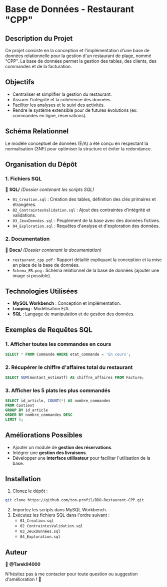 # Base de Données - Restaurant "CPP"

## Description du Projet
Ce projet consiste en la conception et l'implémentation d'une base de données relationnelle pour la gestion d'un restaurant de plage, nommé "CPP". La base de données permet la gestion des tables, des clients, des commandes et de la facturation.

## Objectifs
- Centraliser et simplifier la gestion du restaurant.
- Assurer l'intégrité et la cohérence des données.
- Faciliter les analyses et le suivi des activités.
- Rendre le système extensible pour de futures évolutions (ex: commandes en ligne, réservations).

## Schéma Relationnel
Le modèle conceptuel de données (E/A) a été conçu en respectant la normalisation (3NF) pour optimiser la structure et éviter la redondance.

## Organisation du Dépôt

### 1. Fichiers SQL
📂 **SQL/** *(Dossier contenant les scripts SQL)*

- `01_Creation.sql` : Création des tables, définition des clés primaires et étrangères.
- `02_ContraintesValidation.sql` : Ajout des contraintes d'intégrité et validations.
- `03_JeuxDonnées.sql` : Peuplement de la base avec des données fictives.
- `04_Exploration.sql` : Requêtes d'analyse et d'exploration des données.

### 2. Documentation
📂 **Docs/** *(Dossier contenant la documentation)*

- `restaurant_cpp.pdf` : Rapport détaillé expliquant la conception et la mise en place de la base de données.
- `Schema_ER.png` : Schéma relationnel de la base de données (ajouter une image si possible).

## Technologies Utilisées
- **MySQL Workbench** : Conception et implémentation.
- **Looping** : Modélisation E/A.
- **SQL** : Langage de manipulation et de gestion des données.

## Exemples de Requêtes SQL
### 1. Afficher toutes les commandes en cours
```sql
SELECT * FROM Commande WHERE etat_commande = 'En cours';
```

### 2. Récupérer le chiffre d'affaires total du restaurant
```sql
SELECT SUM(montant_estimatf) AS chiffre_affaires FROM Facture;
```

### 3. Afficher les 5 plats les plus commandés
```sql
SELECT id_article, COUNT(*) AS nombre_commandes
FROM Contient
GROUP BY id_article
ORDER BY nombre_commandes DESC
LIMIT 5;
```

## Améliorations Possibles
- Ajouter un module de **gestion des réservations**.
- Intégrer une **gestion des livraisons**.
- Développer une **interface utilisateur** pour faciliter l'utilisation de la base.

## Installation
1. Clonez le dépôt :
```bash
git clone https://github.com/ton-profil/BDD-Restaurant-CPP.git
```
2. Importez les scripts dans MySQL Workbench.
3. Exécutez les fichiers SQL dans l'ordre suivant :
   - `01_Creation.sql`
   - `02_ContraintesValidation.sql`
   - `03_JeuxDonnées.sql`
   - `04_Exploration.sql`

## Auteur
📌 **@Tarek94000**

N'hésitez pas à me contacter pour toute question ou suggestion d'amélioration ! 🚀
